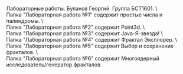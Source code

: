 Лабораторные работы. Буланов Георгий. Группа БСТ1601.  \\\
Папка "Лабораторная работа №1" содержит простые числа и палиндромы.  \\\
Папка "Лабораторная работа №2" содержит Point3d.  \\\
Папка "Лабораторная работа №3" содержит Java-Я-звезда!  \\\
Папка "Лабораторная работа №4" содержит Фрактал Эксплорер.  \\\
Папка "Лабораторная работа №5" содержит Выбор и сохранение фракталов.  \\\
Папка "Лабораторная работа №6" содержит Многоядерный исследователь/генератор фракталов.
